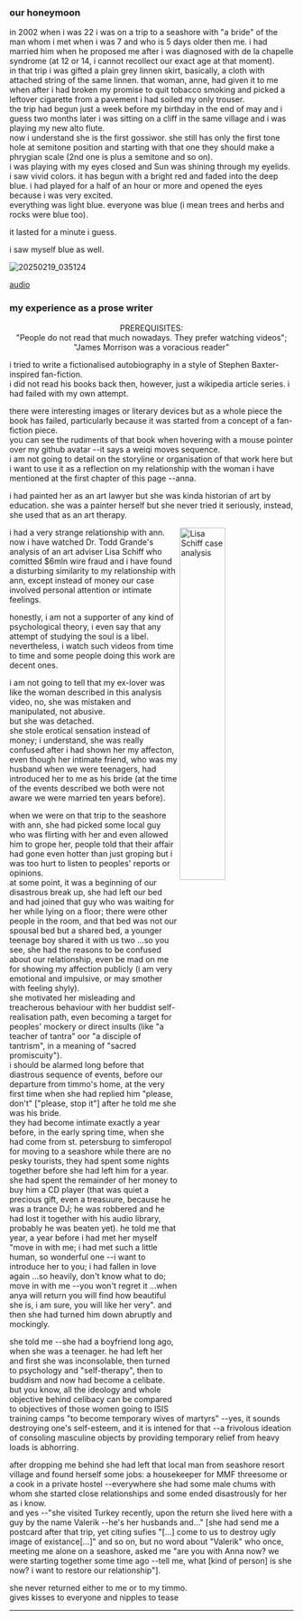 ### our honeymoon
in 2002 when i was 22 i was on a trip to a seashore with "a bride" of the man whom i met when i was 7 and who is 5 days older then me. i had married him when he proposed me after i was diagnosed with de la chapelle syndrome (at 12 or 14, i cannot recollect our exact age at that moment).  
in that trip i was gifted a plain grey linnen skirt, basically, a cloth with attached string of the same linnen. that woman, anne, had given it to me when after i had broken my promise to quit tobacco smoking and picked a leftover cigarette from a pavement i had soiled my only trouser.  
the trip had begun just a week before my birthday in the end of may and i guess two months later i was sitting on a cliff in the same village and i was playing my new alto flute.  
now i understand she is the first gossiwor. she still has only the first tone hole at semitone position and starting with that one they should make a phrygian scale (2nd one is plus a semitone and so on).  
i was playing with my eyes closed and Sun was shining through my eyelids. i saw vivid colors. it has begun with a bright red and faded into the deep blue. i had played for a half of an hour or more and opened the eyes because i was very excited.  
everything was light blue. everyone was blue (i mean trees and herbs and rocks were blue too).

it lasted for a minute i guess.

i saw myself blue as well.

![20250219_035124](https://github.com/user-attachments/assets/f2b778fb-60cb-415a-b9ec-b8235f844098)

[audio](https://github.com/irulanCorrino/eggnog-dominance/blob/main/diary-of-siren/assets/take_1_2025-02-19_02-53-56%20resample.flac)

### my experience as a prose writer

<div align="center">PREREQUISITES:</div>
<div align="center">"People do not read that much nowadays. They prefer watching videos";</div>
<div align="center">"James Morrison was a voracious reader"</div>

i tried to write a fictionalised autobiography in a style of Stephen Baxter-inspired fan-fiction.  
i did not read his books back then, however, just a wikipedia article series. i had failed with my own attempt.

there were interesting images or literary devices but as a whole piece the book has failed, particularly because it was started from a concept of a fan-fiction piece.  
you can see the rudiments of that book when hovering with a mouse pointer over my github avatar --it says a weiqi moves sequence.  
i am not going to detail on the storyline or organisation of that work here but i want to use it as a reflection on my relationship with the woman i have mentioned at the first chapter of this page --anna.

i had painted her as an art lawyer but she was kinda historian of art by education. she was a painter herself but she never tried it seriously, instead, she used that as an art therapy.

[<img align="right" title="Lisa Schiff case analysis" src="https://img.youtube.com/vi/LGNrKc8ywuU/maxresdefault.jpg" width="40%">](https://www.youtube.com/watch?v=LGNrKc8ywuU)

i had a very strange relationship with ann.  
now i have watched Dr. Todd Grande's analysis of an art adviser Lisa Schiff who comitted $6mln wire fraud and i have found a disturbing similarity to my relationship with ann, except instead of money our case involved personal attention or intimate feelings.

honestly, i am not a supporter of any kind of psychological theory, i even say that any attempt of studying the soul is a libel. nevertheless, i watch such videos from time to time and some people doing this work are decent ones.

i am not going to tell that my ex-lover was like the woman described in this analysis video, no, she was mistaken and manipulated, not abusive.  
but she was detached.  
she stole erotical sensation instead of money; i understand, she was really confused after i had shown her my affecton, even though her intimate friend, who was my husband when we were teenagers, had introduced her to me as his bride (at the time of the events described we both were not aware we were married ten years before).

when we were on that trip to the seashore with ann, she had picked some local guy who was flirting with her and even allowed him to grope her, people told that their affair had gone even hotter than just groping but i was too hurt to listen to peoples' reports or opinions.  
at some point, it was a beginning of our disastrous break up, she had left our bed and had joined that guy who was waiting for her while lying on a floor; there were other people in the room, and that bed was not our spousal bed but a shared bed, a younger teenage boy shared it with us two ...so you see, she had the reasons to be confused about our relationship, even be mad on me for showing my affection publicly (i am very emotional and impulsive, or may smother with feeling shyly).  
she motivated her misleading and treacherous behaviour with her buddist self-realisation path, even becoming a target for peoples' mockery or direct insults (like "a teacher of tantra" oor "a disciple of tantrism", in a meaning of "sacred promiscuity").  
i should be alarmed long before that diastrous sequence of events, before our departure from timmo's home, at the very first time when she had replied him "please, don't" ["please, stop it"] after he told me she was his bride.  
they had become intimate exactly a year before, in the early spring time, when she had come from st. petersburg to simferopol for moving to a seashore while there are no pesky tourists, they had spent some nights together before she had left him for a year. she had spent the remainder of her money to buy him a CD player (that was quiet a precious gift, even a treasuure, because he was a trance DJ; he was robbered and he had lost it together with his audio library, probably he was beaten yet). he told me that year, a year before i had met her myself "move in with me; i had met such a little human, so wonderful one --i want to introduce her to you; i had fallen in love again ...so heavily, don't know what to do; move in with me --you won't regret it ...when anya will return you will find how beautiful she is, i am sure, you will like her very". and then she had turned him down abruptly and mockingly.  

she told me --she had a boyfriend long ago, when she was a teenager. he had left her and first she was inconsolable, then turned to psychology and "self-therapy", then to buddism and now had become a celibate. but you know, all the ideology and whole objective behind celibacy can be compared to objectives of those women going to ISIS training camps "to become temporary wives of martyrs" --yes, it sounds destroying one's self-esteem, and it is intened for that --a frivolous ideation of consoling masculine objects by providing temporary relief from heavy loads is abhorring.

after dropping me behind she had left that local man from seashore resort village and found herself some jobs: a housekeeper for MMF threesome or a cook in a private hostel --everywhere she had some male chums with whom she started close relationships and some ended disastrously for her as i know.  
and yes --"she visited Turkey recently, upon the return she lived here with a guy by the name Valerik --he's her husbands and..." [she had send me a postcard after that trip, yet citing sufies "[...] come to us to destroy ugly image of existance[...]" and so on, but no word about "Valerik" who once, meeting me alone on a seashore, asked me "are you with Anna now? we were starting together some time ago --tell me, what [kind of person] is she now? i want to restore our relationship"].

she never returned either to me or to my timmo.  
gives kisses to everyone and nipples to tease

---
